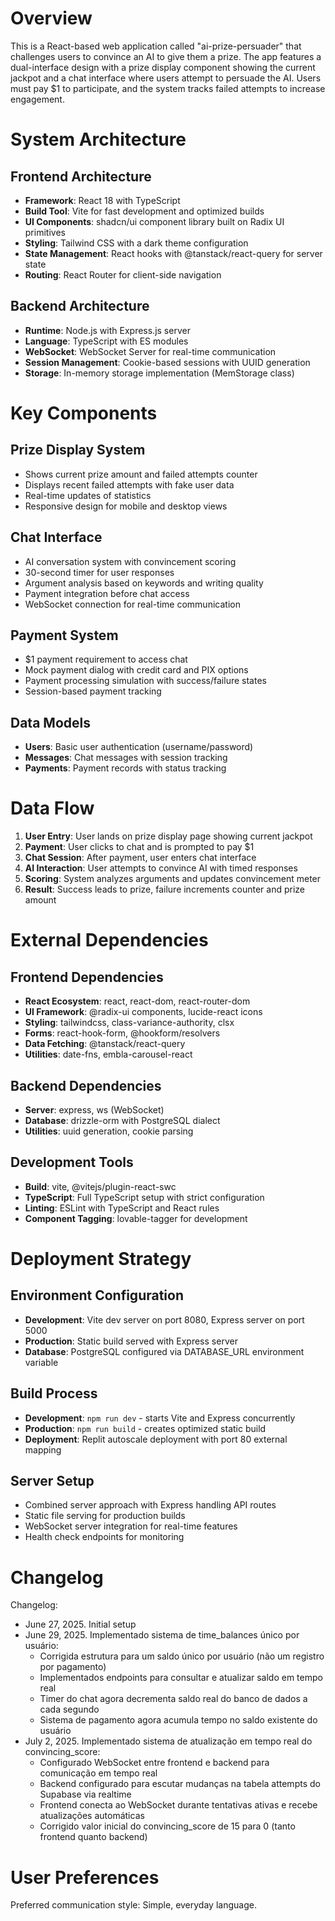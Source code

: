 # Overview

This is a React-based web application called "ai-prize-persuader" that challenges users to convince an AI to give them a prize. The app features a dual-interface design with a prize display component showing the current jackpot and a chat interface where users attempt to persuade the AI. Users must pay $1 to participate, and the system tracks failed attempts to increase engagement.

# System Architecture

## Frontend Architecture
- **Framework**: React 18 with TypeScript
- **Build Tool**: Vite for fast development and optimized builds
- **UI Components**: shadcn/ui component library built on Radix UI primitives
- **Styling**: Tailwind CSS with a dark theme configuration
- **State Management**: React hooks with @tanstack/react-query for server state
- **Routing**: React Router for client-side navigation

## Backend Architecture
- **Runtime**: Node.js with Express.js server
- **Language**: TypeScript with ES modules
- **WebSocket**: WebSocket Server for real-time communication
- **Session Management**: Cookie-based sessions with UUID generation
- **Storage**: In-memory storage implementation (MemStorage class)

# Key Components

## Prize Display System
- Shows current prize amount and failed attempts counter
- Displays recent failed attempts with fake user data
- Real-time updates of statistics
- Responsive design for mobile and desktop views

## Chat Interface
- AI conversation system with convincement scoring
- 30-second timer for user responses
- Argument analysis based on keywords and writing quality
- Payment integration before chat access
- WebSocket connection for real-time communication

## Payment System
- $1 payment requirement to access chat
- Mock payment dialog with credit card and PIX options
- Payment processing simulation with success/failure states
- Session-based payment tracking

## Data Models
- **Users**: Basic user authentication (username/password)
- **Messages**: Chat messages with session tracking
- **Payments**: Payment records with status tracking

# Data Flow

1. **User Entry**: User lands on prize display page showing current jackpot
2. **Payment**: User clicks to chat and is prompted to pay $1
3. **Chat Session**: After payment, user enters chat interface
4. **AI Interaction**: User attempts to convince AI with timed responses
5. **Scoring**: System analyzes arguments and updates convincement meter
6. **Result**: Success leads to prize, failure increments counter and prize amount

# External Dependencies

## Frontend Dependencies
- **React Ecosystem**: react, react-dom, react-router-dom
- **UI Framework**: @radix-ui components, lucide-react icons
- **Styling**: tailwindcss, class-variance-authority, clsx
- **Forms**: react-hook-form, @hookform/resolvers
- **Data Fetching**: @tanstack/react-query
- **Utilities**: date-fns, embla-carousel-react

## Backend Dependencies
- **Server**: express, ws (WebSocket)
- **Database**: drizzle-orm with PostgreSQL dialect
- **Utilities**: uuid generation, cookie parsing

## Development Tools
- **Build**: vite, @vitejs/plugin-react-swc
- **TypeScript**: Full TypeScript setup with strict configuration
- **Linting**: ESLint with TypeScript and React rules
- **Component Tagging**: lovable-tagger for development

# Deployment Strategy

## Environment Configuration
- **Development**: Vite dev server on port 8080, Express server on port 5000
- **Production**: Static build served with Express server
- **Database**: PostgreSQL configured via DATABASE_URL environment variable

## Build Process
- **Development**: `npm run dev` - starts Vite and Express concurrently
- **Production**: `npm run build` - creates optimized static build
- **Deployment**: Replit autoscale deployment with port 80 external mapping

## Server Setup
- Combined server approach with Express handling API routes
- Static file serving for production builds
- WebSocket server integration for real-time features
- Health check endpoints for monitoring

# Changelog

Changelog:
- June 27, 2025. Initial setup
- June 29, 2025. Implementado sistema de time_balances único por usuário:
  * Corrigida estrutura para um saldo único por usuário (não um registro por pagamento)
  * Implementados endpoints para consultar e atualizar saldo em tempo real
  * Timer do chat agora decrementa saldo real do banco de dados a cada segundo
  * Sistema de pagamento agora acumula tempo no saldo existente do usuário
- July 2, 2025. Implementado sistema de atualização em tempo real do convincing_score:
  * Configurado WebSocket entre frontend e backend para comunicação em tempo real
  * Backend configurado para escutar mudanças na tabela attempts do Supabase via realtime
  * Frontend conecta ao WebSocket durante tentativas ativas e recebe atualizações automáticas
  * Corrigido valor inicial do convincing_score de 15 para 0 (tanto frontend quanto backend)

# User Preferences

Preferred communication style: Simple, everyday language.